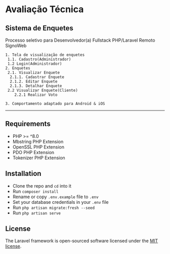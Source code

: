 # Avaliação Técnica
## Sistema de Enquetes

Processo seletivo para Desenvolvedor(a) Fullstack PHP/Laravel Remoto
SignoWeb

```
1. Tela de visualização de enquetes 
 1.1. Cadastro(Administrador)
 1.2 Login(Administrador)
2. Enquetes 
 2.1. Visualizar Enquete
  2.1.1. Cadastrar Enquete
  2.1.2. Editar Enquete
  2.1.3. Detalhar Enquete
 2.2 Visualizar Enquete(Cliente)
    2.2.1 Realizar Voto

3. Comportamento adaptado para Android & iOS

```  

---

## Requirements

- PHP >= ^8.0
- Mbstring PHP Extension
- OpenSSL PHP Extension
- PDO PHP Extension
- Tokenizer PHP Extension

## Installation

- Clone the repo and `cd` into it
- Run `composer install`
- Rename or copy `.env.example` file to `.env`
- Set your database credentials in your `.env` file
- Run `php artisan migrate:fresh --seed`
- Run `php artisan serve`


## License

The Laravel framework is open-sourced software licensed under the [MIT license](https://opensource.org/licenses/MIT).

